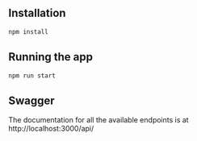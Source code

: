 ## Installation

```bash
npm install
```

## Running the app

```bash
npm run start
```

## Swagger
The documentation for all the available endpoints is at http://localhost:3000/api/
